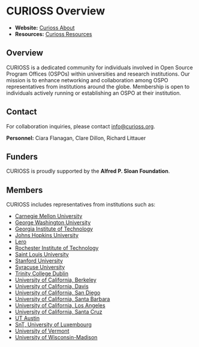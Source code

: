 # CURIOSS Overview

- **Website:** [Curioss About](https://curioss.org/about/)
- **Resources:** [Curioss Resources](https://curioss.org/resources/)

## Overview

CURIOSS is a dedicated community for individuals involved in Open Source Program Offices (OSPOs) within universities and research institutions. Our mission is to enhance networking and collaboration among OSPO representatives from institutions around the globe. Membership is open to individuals actively running or establishing an OSPO at their institution.

## Contact

For collaboration inquiries, please contact [info@curioss.org](mailto:info@curioss.org).

**Personnel:** Ciara Flanagan, Clare Dillon, Richard Littauer

## Funders

CURIOSS is proudly supported by the **Alfred P. Sloan Foundation**.

## Members

CURIOSS includes representatives from institutions such as:

- [Carnegie Mellon University](https://sustainoss.org/academic-map/universities/carnegie-mellon-university.html)
- [George Washington University](https://sustainoss.org/academic-map/universities/george-washington.html)
- [Georgia Institute of Technology](https://sustainoss.org/academic-map/universities/georgia-institute-of-technology.html)
- [Johns Hopkins University](https://sustainoss.org/academic-map/universities/johns-hopkins-university.html)
- [Lero](https://sustainoss.org/academic-map/universities/lero.html)
- [Rochester Institute of Technology](https://sustainoss.org/academic-map/universities/rit.html)
- [Saint Louis University](https://sustainoss.org/academic-map/universities/slu.html)
- [Stanford University](https://sustainoss.org/academic-map/universities/stanford-university.html)
- [Syracuse University](https://sustainoss.org/academic-map/universities/syracuse.html)
- [Trinity College Dublin](https://sustainoss.org/academic-map/universities/trinity-college-dublin.html)
- [University of California, Berkeley](https://sustainoss.org/academic-map/universities/university-of-california-berkeley.html)
- [University of California, Davis](https://sustainoss.org/academic-map/universities/university-of-california-davis.html)
- [University of California, San Diego](https://sustainoss.org/academic-map/universities/university-of-california-san-diego.html)
- [University of California, Santa Barbara](https://sustainoss.org/academic-map/universities/university-of-california-santa-barbara.html)
- [University of California, Los Angeles](https://sustainoss.org/academic-map/universities/university-of-california-los-angeles.html)
- [University of California, Santa Cruz](https://sustainoss.org/academic-map/universities/university-of-california-santa-cruz.html)
- [UT Austin](https://sustainoss.org/academic-map/universities/university-of-texas-austin.html)
- [SnT, University of Luxembourg](https://sustainoss.org/academic-map/universities/snt-university-of-luxembourg.html)
- [University of Vermont](https://sustainoss.org/academic-map/universities/university-of-vermont.html)
- [University of Wisconsin-Madison](https://sustainoss.org/academic-map/universities/university-of-wisconsin-madison.html)
